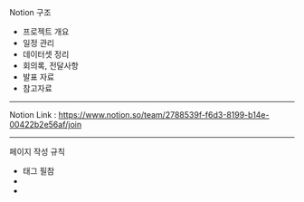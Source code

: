 Notion 구조
- 프로젝트 개요
- 일정 관리
- 데이터셋 정리
- 회의록, 전달사항
- 발표 자료
- 참고자료

-------------------------------

Notion Link : https://www.notion.so/team/2788539f-f6d3-8199-b14e-00422b2e56af/join

-------------------------------

페이지 작성 규칙
- 태그 필참
-
-

